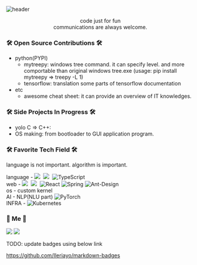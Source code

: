 ![header](https://capsule-render.vercel.app/api?type=wave&color=00aaff&height=150&section=header&text=developer-noelbird&fontSize=70&animation=twinkling)



<p align="center">
code just for fun<br>
communications are always welcome.
</p>



<h3 align="left">🛠 Open Source Contributions 🛠</h3>

- python(PYPI)
  - mytreepy: windows tree command. it can specify level. and more comportable than original windows tree.exe (usage: pip install mytreepy => treepy -L 1)
  - tensorflow: translation some parts of tensorflow documentation
- etc
  - awesome cheat sheet: it can provide an overview of IT knowledges.



<h3 align="left">🛠 Side Projects In Progress 🛠</h3>

- yolo C => C++: 
- OS making: from bootloader to GUI application program.



<h3 align="left">🛠 Favorite Tech Field 🛠</h3>

language is not important. algorithm is important.

<p align="left">
    language -
  <img src="https://img.shields.io/badge/C++-00599C?style=flat-square&logo=C%2B%2B&logoColor=white"/></a>&nbsp 
  <img src="https://img.shields.io/badge/Go-11B48A?style=flat-square&logo=Go&logoColor=white"/></a>&nbsp 
  <img alt="TypeScript" src="https://img.shields.io/badge/typescript-%23007ACC.svg?style=flat-square&logo=typescript&logoColor=white"/></a>&nbsp <br>
	web -
  <img src="https://img.shields.io/badge/Django-092E20?style=flat-square&logo=Django&logoColor=white"/></a>&nbsp 
  <img src="https://img.shields.io/badge/aws-333664?style=flat-square&logo=amazon-aws&logoColor=white"/></a>&nbsp
<img alt="React" src="https://img.shields.io/badge/react-%2320232a.svg?style=flat-square&logo=react&logoColor=%2361DAFB"/>
<img alt="Spring" src="https://img.shields.io/badge/spring-%236DB33F.svg?style=flat-square&logo=spring&logoColor=white"/>
<img alt="Ant-Design" src="https://img.shields.io/badge/-AntDesign-%230170FE?style=flat-square&logo=ant-design&logoColor=white"/>
<br>
    os - custom kernel<br>
    AI - NLP(NLU part) <img alt="PyTorch" src="https://img.shields.io/badge/PyTorch-%23EE4C2C.svg?style=flat-square&logo=PyTorch&logoColor=white" /><br>
INFRA - 	<img alt="Kubernetes" src="https://img.shields.io/badge/kubernetes-%23326ce5.svg?style=flat-square&logo=kubernetes&logoColor=white"/>
</p>





<h3 align="left"> 🍒 Me 🍒 </h3>
<p align="left">
  <a href="https://noelbird.github.io"><img src="https://img.shields.io/badge/Tech%20Blog-black?style=flat-square&logo=github&link=https://noelbird.github.io"/></a>
  <a href="mailto:lduldu00228@gmail.com"><img src="https://img.shields.io/badge/Gmail-d14836?style=flat-square&logo=Gmail&logoColor=white&link=lduldu00228@gmail.com"/></a>
</p>

TODO: update badges using below link

https://github.com/Ileriayo/markdown-badges

<!--
**NoelBird/NoelBird** is a ✨ _special_ ✨ repository because its `README.md` (this file) appears on your GitHub profile.

Here are some ideas to get you started:

- 🔭 I’m currently working on ...
- 🌱 I’m currently learning ...
- 👯 I’m looking to collaborate on ...
- 🤔 I’m looking for help with ...
- 💬 Ask me about ...
- 📫 How to reach me: ...
- 😄 Pronouns: ...
- ⚡ Fun fact: ...
-->
